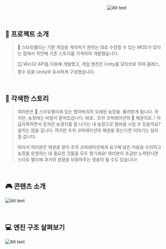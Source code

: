 
&nbsp;&nbsp;&nbsp;&nbsp;&nbsp;&nbsp;&nbsp;&nbsp;&nbsp;&nbsp;&nbsp;&nbsp;&nbsp;&nbsp;&nbsp;&nbsp;&nbsp;&nbsp;&nbsp;&nbsp;&nbsp;&nbsp;&nbsp;&nbsp;&nbsp;&nbsp;&nbsp;&nbsp;&nbsp;&nbsp;&nbsp;&nbsp;&nbsp;&nbsp;&nbsp;&nbsp;&nbsp;&nbsp;&nbsp;&nbsp;&nbsp;&nbsp;&nbsp;&nbsp;&nbsp;&nbsp;&nbsp;&nbsp;&nbsp;&nbsp;&nbsp;&nbsp;&nbsp;&nbsp;&nbsp;&nbsp;&nbsp;&nbsp;&nbsp;&nbsp;&nbsp;&nbsp;&nbsp;&nbsp;&nbsp;&nbsp;&nbsp;&nbsp;&nbsp;&nbsp;&nbsp;&nbsp;&nbsp;&nbsp;&nbsp;&nbsp;&nbsp;&nbsp;&nbsp;&nbsp;&nbsp;&nbsp;&nbsp;![Alt text](resources/readme_image/StardewValleyLogo.png)

<br>

## 🧐 프로젝트 소개

>🚜 스타듀밸리는 기존 게임을 게이머가 원하는 대로 수정할 수 있는 MOD가 있다는 점에서 착안해 기존 스토리를 각색하여 개발했습니다.
>
>🪟 Win32 API를 이용해 개발했고, 게임 엔진은 Unity를 모티브로 하여 클래스, 함수 등을 Unity와 유사하게 구성했습니다.

<br>

## 📜 각색한 스토리
>여러분은 🚜 스타듀밸리에 있는 할아버지의 오래된 농장을 .물려받게 됩니다. 하지만, 농장에는 비밀이 묻혀있습니다. 바로.. 조자 코퍼레이션의 💸 채권이죠..! 자급자족하면서 웃자란 농경지를 잘 나가는 내 농장으로 탈바꿈 시킬 수 있을까요? 쉽지는 않을 겁니다. 하지만 조자 코퍼레이션의 채권을 찾는다면 이야기는 달라질 겁니다. 
>
>따라서 여러분은 채권을 찾아 조자 코퍼레이션에게 요구해 낡은 마을을 수리하고 농장을 운영하는 데 필요한 것들을 모두 챙기세요! 여러분이 조금만 노력한다면 스타듀 밸리에 과거의 영광을 되찾아주는 영웅이 될 수도 있습니다!

<br>

## 🎮 콘텐츠 소개
![Alt text](resources/readme_image/Scenes.png)

<br>

## 💻 엔진 구조 살펴보기
![Alt text](resources/readme_image/ClassDiagram.png)
